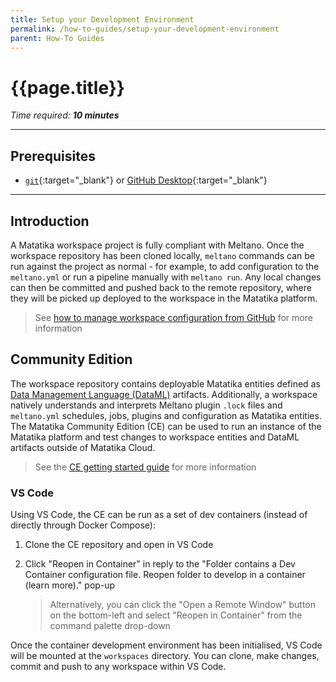 ```yaml
---
title: Setup your Development Environment
permalink: /how-to-guides/setup-your-development-environment
parent: How-To Guides
---
```


# {{page.title}}

*Time required: **10 minutes***

---

## Prerequisites
- [`git`](https://github.com/git-guides/install-git){:target="_blank"} or [GitHub Desktop](https://desktop.github.com/){:target="_blank"}

---

## Introduction
A Matatika workspace project is fully compliant with Meltano. Once the workspace repository has been cloned locally, `meltano` commands can be run against the project as normal - for example, to add configuration to the `meltano.yml` or run a pipeline manually with `meltano run`. Any local changes can then be committed and pushed back to the remote repository, where they will be picked up deployed to the workspace in the Matatika platform.

> See [how to manage workspace configuration from GitHub]({{site.baseurl}}/how-to-guides/manage-workspaces/managing-config-from-github) for more information

## Community Edition
The workspace repository contains deployable Matatika entities defined as [Data Management Language (DataML)]({{site.baseurl}}/dataml) artifacts. Additionally, a workspace natively understands and interprets Meltano plugin `.lock` files and `meltano.yml` schedules, jobs, plugins and configuration as Matatika entities. The Matatika Community Edition (CE) can be used to run an instance of the Matatika platform and test changes to workspace entities and DataML artifacts outside of Matatika Cloud.

> See the [CE getting started guide]({{site.baseurl}}/getting-started/community-edition) for more information

### VS Code
Using VS Code, the CE can be run as a set of dev containers (instead of directly through Docker Compose):

1. Clone the CE repository and open in VS Code
1. Click "Reopen in Container" in reply to the "Folder contains a Dev Container configuration file. Reopen folder to develop in a container (learn more)." pop-up

    > Alternatively, you can click the "Open a Remote Window" button on the bottom-left and select "Reopen in Container" from the command palette drop-down

Once the container development environment has been initialised, VS Code will be mounted at the `workspaces` directory. You can clone, make changes, commit and push to any workspace within VS Code.
